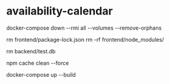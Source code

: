 # availability-calendar

docker-compose down --rmi all --volumes --remove-orphans

rm frontend/package-lock.json
rm -rf frontend/node_modules/

rm backend/test.db

npm cache clean --force

docker-compose up --build
